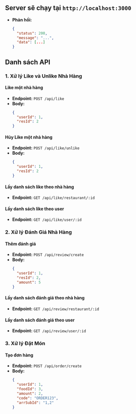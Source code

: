 ## Server sẽ chạy tại `http://localhost:3000`

- **Phản hồi:**
  ```json
  {
    "status": 200,
    "message": "...",
    "data": [...]
  }
  ```

## Danh sách API

### 1. Xử lý Like và Unlike Nhà Hàng

#### Like một nhà hàng

- **Endpoint:** `POST /api/like`
- **Body:**
  ```json
  {
    "userId": 1,
    "resId": 2
  }
  ```

#### Hủy Like một nhà hàng

- **Endpoint:** `POST /api/like/unlike`
- **Body:**
  ```json
  {
    "userId": 1,
    "resId": 2
  }
  ```

#### Lấy danh sách like theo nhà hàng

- **Endpoint:** `GET /api/like/restaurant/:id`

#### Lấy danh sách like theo user

- **Endpoint:** `GET /api/like/user/:id`

### 2. Xử lý Đánh Giá Nhà Hàng

#### Thêm đánh giá

- **Endpoint:** `POST /api/review/create`
- **Body:**
  ```json
  {
    "userId": 1,
    "resId": 2,
    "amount": 5
  }
  ```

#### Lấy danh sách đánh giá theo nhà hàng

- **Endpoint:** `GET /api/review/restaurant/:id`

#### Lấy danh sách đánh giá theo user

- **Endpoint:** `GET /api/review/user/:id`

### 3. Xử lý Đặt Món

#### Tạo đơn hàng

- **Endpoint:** `POST /api/order/create`
- **Body:**
  ```json
  {
    "userId": 1,
    "foodId": 3,
    "amount": 2,
    "code": "ORDER123",
    "arrSubId": "1,2"
  }
  ```

